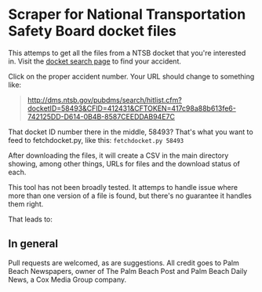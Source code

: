 Scraper for National Transportation Safety Board docket files
============================

This attemps to get all the files from a NTSB docket that you're interested in. Visit the [docket search page](http://dms.ntsb.gov/pubdms/search/) to find your accident.

Click on the proper accident number. Your URL should change to something like:
> http://dms.ntsb.gov/pubdms/search/hitlist.cfm?docketID=58493&CFID=412431&CFTOKEN=417c98a88b613fe6-742125DD-D614-0B4B-8587CEEDDAB94E7C

That docket ID number there in the middle, 58493? That's what you want to feed to fetchdocket.py, like this:
`fetchdocket.py 58493`

After downloading the files, it will create a CSV in the main directory showing, among other things, URLs for files and the download status of each.


This tool has not been broadly tested. It attemps to handle issue where more than one version of a file is found, but there's no guarantee it handles them right.

That leads to: 

In general
----------

Pull requests are welcomed, as are suggestions. All credit goes to Palm Beach Newspapers, owner of The Palm Beach Post and Palm Beach Daily News, a Cox Media Group company.
